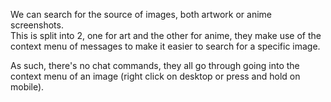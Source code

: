 We can search for the source of images, both artwork or anime screenshots.  
This is split into 2, one for art and the other for anime, they make use of the context menu of messages to make it easier to search for a specific image.  

As such, there's no chat commands, they all go through going into the context menu of an image (right click on desktop or press and hold on mobile).
